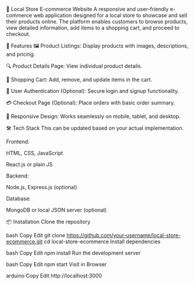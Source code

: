 🛒 Local Store E-commerce Website
A responsive and user-friendly e-commerce web application designed for a local store to showcase and sell their products online. The platform enables customers to browse products, view detailed information, add items to a shopping cart, and proceed to checkout.

🚀 Features
🖼️ Product Listings: Display products with images, descriptions, and pricing.

🔍 Product Details Page: View individual product details.

🛒 Shopping Cart: Add, remove, and update items in the cart.

🔐 User Authentication (Optional): Secure login and signup functionality.

💳 Checkout Page (Optional): Place orders with basic order summary.

📱 Responsive Design: Works seamlessly on mobile, tablet, and desktop.

🛠️ Tech Stack
This can be updated based on your actual implementation.

Frontend:

HTML, CSS, JavaScript

React.js or plain JS

Backend:

Node.js, Express.js
(optional)

Database:

MongoDB or local JSON server
(optional)

📦 Installation
Clone the repository

bash
Copy
Edit
git clone https://github.com/your-username/local-store-ecommerce.git
cd local-store-ecommerce
Install dependencies

bash
Copy
Edit
npm install
Run the development server

bash
Copy
Edit
npm start
Visit in Browser

arduino
Copy
Edit
http://localhost:3000
